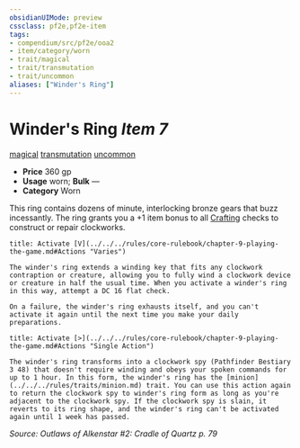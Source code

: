 ```yaml
---
obsidianUIMode: preview
cssclass: pf2e,pf2e-item
tags:
- compendium/src/pf2e/ooa2
- item/category/worn
- trait/magical
- trait/transmutation
- trait/uncommon
aliases: ["Winder's Ring"]
---
```

# Winder's Ring *Item 7*  
[magical](../../../Rules/traits/magical.md)  [transmutation](../../../Rules/traits/transmutation.md)  [uncommon](../../../Rules/traits/uncommon.md)  

- **Price** 360 gp
- **Usage** worn; **Bulk** —
- **Category** Worn

This ring contains dozens of minute, interlocking bronze gears that buzz incessantly. The ring grants you a +1 item bonus to all [Crafting](../../skills.md#Crafting) checks to construct or repair clockworks.

```ad-embed-ability
title: Activate [V](../../../rules/core-rulebook/chapter-9-playing-the-game.md#Actions "Varies")

The winder's ring extends a winding key that fits any clockwork contraption or creature, allowing you to fully wind a clockwork device or creature in half the usual time. When you activate a winder's ring in this way, attempt a DC 16 flat check.

On a failure, the winder's ring exhausts itself, and you can't activate it again until the next time you make your daily preparations.
```

```ad-embed-ability
title: Activate [>](../../../rules/core-rulebook/chapter-9-playing-the-game.md#Actions "Single Action")

The winder's ring transforms into a clockwork spy (Pathfinder Bestiary 3 48) that doesn't require winding and obeys your spoken commands for up to 1 hour. In this form, the winder's ring has the [minion](../../../rules/traits/minion.md) trait. You can use this action again to return the clockwork spy to winder's ring form as long as you're adjacent to the clockwork spy. If the clockwork spy is slain, it reverts to its ring shape, and the winder's ring can't be activated again until 1 week has passed.
```

*Source: Outlaws of Alkenstar #2: Cradle of Quartz p. 79*
